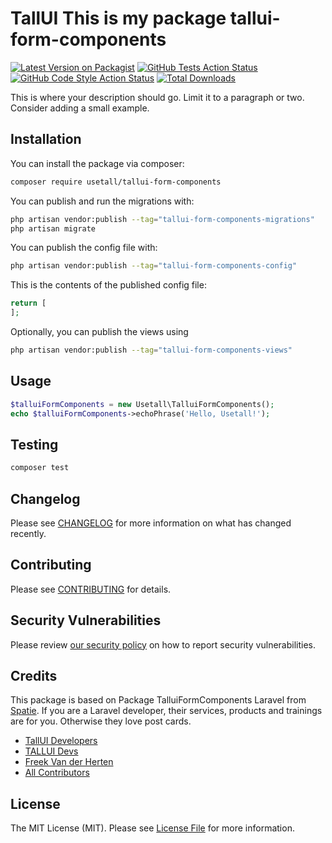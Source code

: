 # TallUI This is my package tallui-form-components

[![Latest Version on Packagist](https://img.shields.io/packagist/v/usetall/tallui-form-components.svg?style=flat-square)](https://packagist.org/packages/usetall/tallui-form-components)
[![GitHub Tests Action Status](https://img.shields.io/github/workflow/status/usetall/tallui-form-components/run-tests?label=tests)](https://github.com/usetall/tallui-form-components/actions?query=workflow%3Arun-tests+branch%3Amain)
[![GitHub Code Style Action Status](https://img.shields.io/github/workflow/status/usetall/tallui-form-components/Check%20&%20fix%20styling?label=code%20style)](https://github.com/usetall/tallui-form-components/actions?query=workflow%3A"Check+%26+fix+styling"+branch%3Amain)
[![Total Downloads](https://img.shields.io/packagist/dt/usetall/tallui-form-components.svg?style=flat-square)](https://packagist.org/packages/usetall/tallui-form-components)


This is where your description should go. Limit it to a paragraph or two. Consider adding a small example.

## Installation

You can install the package via composer:

```bash
composer require usetall/tallui-form-components
```

You can publish and run the migrations with:

```bash
php artisan vendor:publish --tag="tallui-form-components-migrations"
php artisan migrate
```

You can publish the config file with:

```bash
php artisan vendor:publish --tag="tallui-form-components-config"
```

This is the contents of the published config file:

```php
return [
];
```

Optionally, you can publish the views using

```bash
php artisan vendor:publish --tag="tallui-form-components-views"
```

## Usage

```php
$talluiFormComponents = new Usetall\TalluiFormComponents();
echo $talluiFormComponents->echoPhrase('Hello, Usetall!');
```

## Testing

```bash
composer test
```

## Changelog

Please see [CHANGELOG](CHANGELOG.md) for more information on what has changed recently.

## Contributing

Please see [CONTRIBUTING](https://github.com/spatie/.github/blob/main/CONTRIBUTING.md) for details.

## Security Vulnerabilities

Please review [our security policy](../../security/policy) on how to report security vulnerabilities.

## Credits

This package is based on Package TalluiFormComponents Laravel from [Spatie](https://spatie.be/products). If you are a Laravel developer, their services, products and trainings are for you. Otherwise they love post cards.

- [TallUI Developers](https://github.com/usetall)
- [TALLUI Devs](https://github.com/orgs/usetall/people)
- [Freek Van der Herten](https://github.com/freekmurze)
- [All Contributors](../../contributors)

## License

The MIT License (MIT). Please see [License File](LICENSE.md) for more information.
